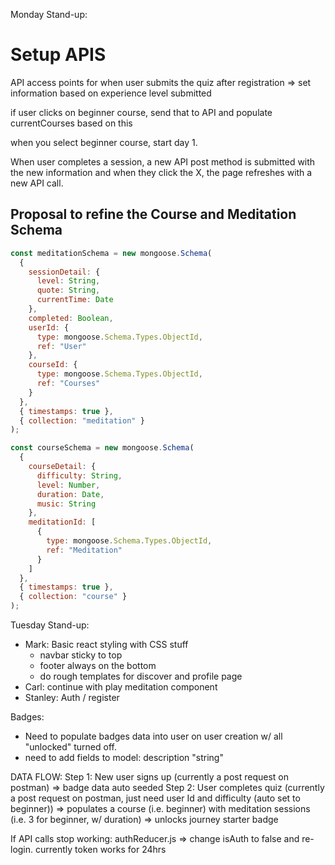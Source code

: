 Monday Stand-up:

# Setup APIS

API access points for when user submits the quiz after registration => set information based on experience level submitted

if user clicks on beginner course, send that to API and populate currentCourses based on this

when you select beginner course, start day 1.

When user completes a session, a new API post method is submitted with the new information and when they click the X, the page refreshes with a new API call.

## Proposal to refine the Course and Meditation Schema

```javascript
const meditationSchema = new mongoose.Schema(
  {
    sessionDetail: {
      level: String,
      quote: String,
      currentTime: Date
    },
    completed: Boolean,
    userId: {
      type: mongoose.Schema.Types.ObjectId,
      ref: "User"
    },
    courseId: {
      type: mongoose.Schema.Types.ObjectId,
      ref: "Courses"
    }
  },
  { timestamps: true },
  { collection: "meditation" }
);
```

```javascript
const courseSchema = new mongoose.Schema(
  {
    courseDetail: {
      difficulty: String,
      level: Number,
      duration: Date,
      music: String
    },
    meditationId: [
      {
        type: mongoose.Schema.Types.ObjectId,
        ref: "Meditation"
      }
    ]
  },
  { timestamps: true },
  { collection: "course" }
);
```

Tuesday Stand-up: 

- Mark: Basic react styling with CSS stuff 
  - navbar sticky to top
  - footer always on the bottom
  - do rough templates for discover and profile page
- Carl: continue with play meditation component
- Stanley: Auth / register


Badges: 
- Need to populate badges data into user on user creation w/ all "unlocked" turned off. 
- need to add fields to model: description "string"


DATA FLOW: 
Step 1: New user signs up (currently a post request on postman) => badge data auto seeded
Step 2: User completes quiz (currently a post request on postman, just need user Id and difficulty (auto set to beginner)) => populates a course (i.e. beginner) with meditation sessions (i.e. 3 for beginner, w/ duration) => unlocks journey starter badge


If API calls stop working:
authReducer.js => change isAuth to false and re-login. currently token works for 24hrs